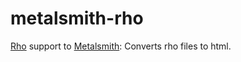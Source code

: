 metalsmith-rho
===============================

[Rho](https://inca.github.io/rho/) support to [Metalsmith](https://github.com/segmentio/metalsmith): Converts rho files to html.
